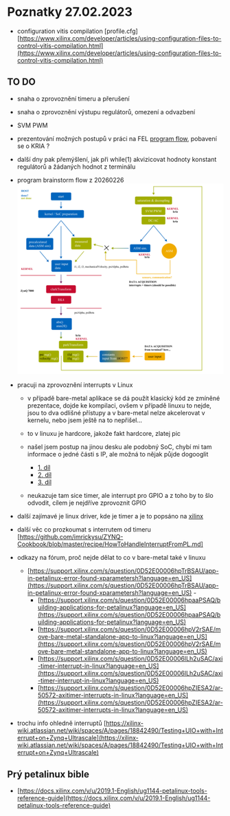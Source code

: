 # Poznatky 27.02.2023

- configuration vitis compilation [profile.cfg] [https://www.xilinx.com/developer/articles/using-configuration-files-to-control-vitis-compilation.html](https://www.xilinx.com/developer/articles/using-configuration-files-to-control-vitis-compilation.html)

## TO DO

- snaha o zprovoznění timeru a přerušení
- snaha o zprovoznění výstupu regulátorů, omezení a odvazbení
- SVM PWM
- prezentování možných postupů v práci na FEL [program flow](./images/20230226/20230226_brainstorm-program-flow.png), pobavení se o KRIA ?
- další dny pak přemýšlení, jak při while(1) akvizicovat hodnoty konstant regulátorů a žádaných hodnot z terminálu

- program brainstorm flow z 20260226
  ![Program brainstorm flow](./images/20230226/20230226_brainstorm-program-flow.png)

- pracuji na zprovoznění interrupts v Linux

  - v případě bare-metal aplikace se dá použít klasický kód ze zmíněné prezentace, dojde ke kompilaci, ovšem v případě linuxu to nejde, jsou to dva odlišné přístupy a v bare-metal nelze akcelerovat v kernelu, nebo jsem ještě na to nepřišel...
  - to v linuxu je hardcore, jakože fakt hardcore, zlatej pic
  - našel jsem postup na jinou desku ale podobný SoC, chybí mi tam informace o jedné části s IP, ale možná to nějak půjde dogooglit

    - [1. díl](https://www.linkedin.com/pulse/gpio-petalinux-part-1-roy-messinger/)
    - [2. díl](https://www.linkedin.com/pulse/gpio-petalinux-part-2-roy-messinger/)
    - [3. díl](https://www.linkedin.com/pulse/gpio-petalinux-part-2-roy-messinger/)

  - neukazuje tam sice timer, ale interrupt pro GPIO a z toho by to šlo odvodit, cílem je nejdříve zprovoznit GPIO

- další zajímavé je linux driver, kde je timer a je to popsáno na [xilinx](https://support.xilinx.com/s/article/62363?language=en_US)
- další věc co prozkoumat s interrutem od timeru [https://github.com/imrickysu/ZYNQ-Cookbook/blob/master/recipe/HowToHandleInterruptFromPL.md]

- odkazy na fórum, proč nejde dělat to co v bare-metal také v linuxu

  - [https://support.xilinx.com/s/question/0D52E00006hpTrBSAU/app-in-petalinux-error-found-xparametersh?language=en_US](https://support.xilinx.com/s/question/0D52E00006hpTrBSAU/app-in-petalinux-error-found-xparametersh?language=en_US) -[]()
    - [https://support.xilinx.com/s/question/0D52E00006hpaaPSAQ/building-applications-for-petalinux?language=en_US](https://support.xilinx.com/s/question/0D52E00006hpaaPSAQ/building-applications-for-petalinux?language=en_US)
    - [https://support.xilinx.com/s/question/0D52E00006hpV2rSAE/move-bare-metal-standalone-app-to-linux?language=en_US](https://support.xilinx.com/s/question/0D52E00006hpV2rSAE/move-bare-metal-standalone-app-to-linux?language=en_US)
    - [https://support.xilinx.com/s/question/0D52E00006lLh2uSAC/axi-timer-interrupt-in-linux?language=en_US](https://support.xilinx.com/s/question/0D52E00006lLh2uSAC/axi-timer-interrupt-in-linux?language=en_US)
    - [https://support.xilinx.com/s/question/0D52E00006hpZIESA2/ar-50572-axitimer-interrupts-in-linux?language=en_US](https://support.xilinx.com/s/question/0D52E00006hpZIESA2/ar-50572-axitimer-interrupts-in-linux?language=en_US)

- trochu info ohledně interruptů [https://xilinx-wiki.atlassian.net/wiki/spaces/A/pages/18842490/Testing+UIO+with+Interrupt+on+Zynq+Ultrascale](https://xilinx-wiki.atlassian.net/wiki/spaces/A/pages/18842490/Testing+UIO+with+Interrupt+on+Zynq+Ultrascale)

## Prý petalinux bible

- [https://docs.xilinx.com/v/u/2019.1-English/ug1144-petalinux-tools-reference-guide](https://docs.xilinx.com/v/u/2019.1-English/ug1144-petalinux-tools-reference-guide)
